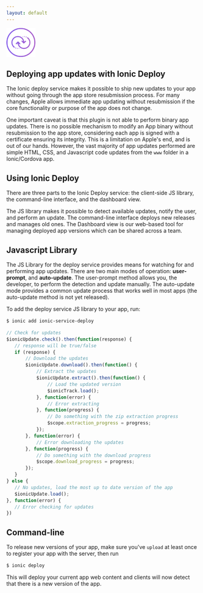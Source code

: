 ```yaml
---
layout: default
---
```


<img src="/img/liveupdate-preview.png" style="width: 76px">

Deploying app updates with Ionic Deploy
-----

The Ionic deploy service makes it possible to ship new updates to your app without
going through the app store resubmission process. For many changes, Apple
allows immediate app updating without resubmission if the core functionality or purpose of the
app does not change.

One important caveat is that this plugin is not able to perform binary app updates. There is
no possible mechanism to modify an App binary without resubmission to the app store, considering
each app is signed with a certificate ensuring its integrity. This is a limitation on Apple's end, and is 
out of our hands. However, the vast majority of app updates performed are simple HTML, CSS, and Javascript
code updates from the `www` folder in a Ionic/Cordova app.

## Using Ionic Deploy

There are three parts to the Ionic Deploy service: the client-side JS library, the command-line interface, and the dashboard view.

The JS library makes it possible to detect available updates, notify the user, and perform an update. The command-line
interface deploys new releases and manages old ones. The Dashboard view is our web-based tool for managing
deployed app versions which can be shared across a team.

## Javascript Library

The JS Library for the deploy service provides means for watching for and performing app updates. There are two main modes of
operation: __user-prompt__, and __auto-update__. The user-prompt method allows you, the developer, to 
perform the detection and update manually. The auto-update mode provides a common
update process that works well in most apps (the auto-update method is not yet released).

To add the deploy service JS library to your app, run:

```bash
$ ionic add ionic-service-deploy
```

```javascript
// Check for updates
$ionicUpdate.check().then(function(response) {
   // response will be true/false
   if (response) {
       // Download the updates
       $ionicUpdate.download().then(function() {
           // Extract the updates
           $ionicUpdate.extract().then(function() {
               // Load the updated version
               $ionicTrack.load();
           }, function(error) {
               // Error extracting
           }, function(progress) {
               // Do something with the zip extraction progress
               $scope.extraction_progress = progress;
           });
       }, function(error) {
           // Error downloading the updates
       }, function(progress) {
           // Do something with the download progress
           $scope.download_progress = progress;
       });
   }
} else {
   // No updates, load the most up to date version of the app
   $ionicUpdate.load();
}, function(error) {
   // Error checking for updates
})
```

## Command-line

To release new versions of your app, make sure you've `upload` at least once to register your app with the server,
then run 

```bash
$ ionic deploy
```

This will deploy your current app web content and clients will now detect that there is a new version of the app.
